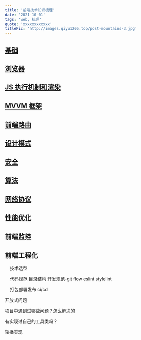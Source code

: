 ```yaml
---
title: '前端技术知识梳理'
date: '2021-10-01'
tags: 'web, 梳理'
quote: 'xxxxxxxxxxxx'
titlePic: 'http://images.qiyu1205.top/post-mountains-3.jpg'
---
```


## [基础](http://qiyu1205.top/posts/%E5%89%8D%E7%AB%AF%E6%8A%80%E6%9C%AF%E6%A2%B3%E7%90%86-%E5%9F%BA%E7%A1%80)

## [浏览器](http://qiyu1205.top/posts/%E5%89%8D%E7%AB%AF%E6%8A%80%E6%9C%AF%E6%A2%B3%E7%90%86-%E6%B5%8F%E8%A7%88%E5%99%A8#%E7%BC%93%E5%AD%98)

## [JS 执行机制和渲染](http://qiyu1205.top/posts/%E5%89%8D%E7%AB%AF%E6%8A%80%E6%9C%AF%E6%A2%B3%E7%90%86-JS%20%E6%89%A7%E8%A1%8C%E6%9C%BA%E5%88%B6)

## [MVVM 框架](http://qiyu1205.top/posts/%E5%89%8D%E7%AB%AF%E6%8A%80%E6%9C%AF%E6%A2%B3%E7%90%86-MVVM%20%E6%A1%86%E6%9E%B6)

## [前端路由](http://qiyu1205.top/posts/%E5%89%8D%E7%AB%AF%E6%8A%80%E6%9C%AF%E6%A2%B3%E7%90%86-%E5%89%8D%E7%AB%AF%E8%B7%AF%E7%94%B1)

## [设计模式](http://qiyu1205.top/posts/%E5%89%8D%E7%AB%AF%E6%8A%80%E6%9C%AF%E6%A2%B3%E7%90%86-%E8%AE%BE%E8%AE%A1%E6%A8%A1%E5%BC%8F)

## [安全](http://qiyu1205.top/posts/%E5%89%8D%E7%AB%AF%E6%8A%80%E6%9C%AF%E6%A2%B3%E7%90%86-%E5%AE%89%E5%85%A8)

## [算法](http://qiyu1205.top/posts/%E5%89%8D%E7%AB%AF%E6%8A%80%E6%9C%AF%E6%A2%B3%E7%90%86-%E7%AE%97%E6%B3%95)

## [网络协议](http://qiyu1205.top/posts/%E5%89%8D%E7%AB%AF%E6%8A%80%E6%9C%AF%E6%A2%B3%E7%90%86-%E7%BD%91%E7%BB%9C%E5%8D%8F%E8%AE%AE)

## [性能优化](http://qiyu1205.top/posts/%E5%89%8D%E7%AB%AF%E6%8A%80%E6%9C%AF%E6%A2%B3%E7%90%86-%E6%80%A7%E8%83%BD%E4%BC%98%E5%8C%96)

## 前端监控

## 前端工程化

    技术选型

    代码规范 目录结构 开发规范-git flow eslint stylelint

    打包部署发布 ci/cd

开放式问题

项目中遇到过哪些问题？怎么解决的

有实现过自己的工具类吗？

轮播实现
